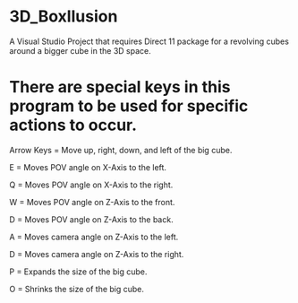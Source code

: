 # 3D_Boxllusion
A Visual Studio Project that requires Direct 11 package for a revolving cubes around a bigger cube in the 3D space.

# There are special keys in this program to be used for specific actions to occur.

Arrow Keys = Move up, right, down, and left of the big cube.

E = Moves POV angle on X-Axis to the left.

Q = Moves POV angle on X-Axis to the right.

W = Moves POV angle on Z-Axis to the front.

D = Moves POV angle on Z-Axis to the back.

A = Moves camera angle on Z-Axis to the left.

D = Moves camera angle on Z-Axis to the right.

P = Expands the size of the big cube.

O = Shrinks the size of the big cube.
